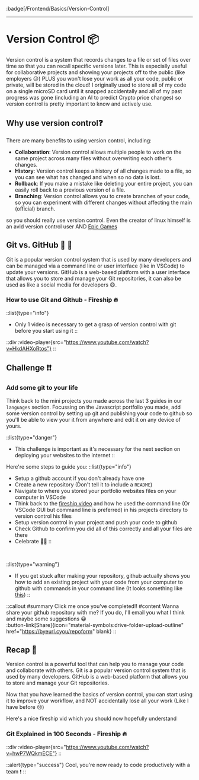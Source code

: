 :badge[/Frontend/Basics/Version-Control]<br><hr>

# Version Control 📦

Version control is a system that records changes to a file or set of files over time so that you can recall specific versions later. This is especially useful for collaborative projects and showing your projects off to the public (like employers 😉) PLUS you won't lose your work as all your code, public or private, will be stored in the cloud! I originally used to store all of my code on a single microSD card until it snapped accidentally and all of my past progress was gone (including an AI to predict Crypto price changes) so version control is pretty important to know and actively use.

## Why use version control❓

There are many benefits to using version control, including:

- **Collaboration**: Version control allows multiple people to work on the same project across many files without overwriting each other's changes.
- **History**: Version control keeps a history of all changes made to a file, so you can see what has changed and when so no data is lost.
- **Rollback**: If you make a mistake like deleting your entire project, you can easily roll back to a previous version of a file.
- **Branching**: Version control allows you to create branches of your code, so you can experiment with different changes without affecting the main (official) branch.

so you should really use version control. Even the creator of linux himself is an avid version control user AND [Epic Games](https://github.com/EpicGames)

## Git vs. GitHub 🤜 🤛

Git is a popular version control system that is used by many developers and can be managed via a command line or user interface (like in VSCode) to update your versions. GitHub is a web-based platform with a user interface that allows you to store and manage your Git repositories, it can also be used as like a social media for developers 😄.

### How to use Git and Github - Fireship 🔥

::list{type="info"}
- Only 1 video is necessary to get a grasp of version control with git before you start using it
::

::div
  :video-player{src="https://www.youtube.com/watch?v=HkdAHXoRtos"}
::

## Challenge ❗❗

### Add some git to your life 

Think back to the mini projects you made across the last 3 guides in our `languages` section. Focussing on the Javascript portfolio you made, add some version control by setting up git and publishing your code to github so you'll be able to view your it from anywhere and edit it on any device of yours. 

::list{type="danger"}
- This challenge is important as it's necessary for the next section on deploying your websites to the internet
::

Here're some steps to guide you:
::list{type="info"}
- Setup a github account if you don't already have one
- Create a new repository (Don't tell it to include a `README`)
- Navigate to where you stored your portfolio websites files on your computer in VSCode
- Think back to the [fireship video](#how-to-use-git-and-github---fireship-🔥) and how he used the command line (Or VSCode GUI but command line is preferred) in his projects directory to version control his files
- Setup version control in your project and push your code to github
- Check Github to confirm you did all of this correctly and all your files are there
- Celebrate 🥳🎉
::
<br>

::list{type="warning"}
- If you get stuck after making your repository, github actually shows you how to add an existing project with your code from your computer to github with commands in your command line (It looks something like [this](https://zipline.lopezhome.tech/view/githubnewrepo.png))
::

::callout
#summary
Click me once you've completed!!
#content
Wanna share your github repository with me? If you do, I'll email you what I think and maybe some suggestions 😀
<br>
:button-link[Share]{icon="material-symbols:drive-folder-upload-outline" href="https://byeurl.cyou/repoform" blank}
::

## Recap 🔄

Version control is a powerful tool that can help you to manage your code and collaborate with others. Git is a popular version control system that is used by many developers. GitHub is a web-based platform that allows you to store and manage your Git repositories.

Now that you have learned the basics of version control, you can start using it to improve your workflow, and NOT accidentally lose all your work (Like I have before 😢)

Here's a nice fireship vid which you should now hopefully understand

### Git Explained in 100 Seconds - Fireship 🔥

::div
  :video-player{src="https://www.youtube.com/watch?v=hwP7WQkmECE"}
::

::alert{type="success"}
Cool, you're now ready to code productively with a team ❗
::